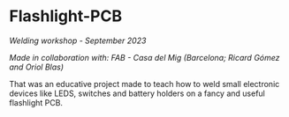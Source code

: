 # Flashlight-PCB
*Welding workshop - September 2023*

*Made in collaboration with: FAB - Casa del Mig (Barcelona; Ricard Gómez and Oriol Blas)*

That was an educative project made to teach how to weld small electronic devices like LEDS, switches and battery holders on a fancy and useful flashlight PCB.



